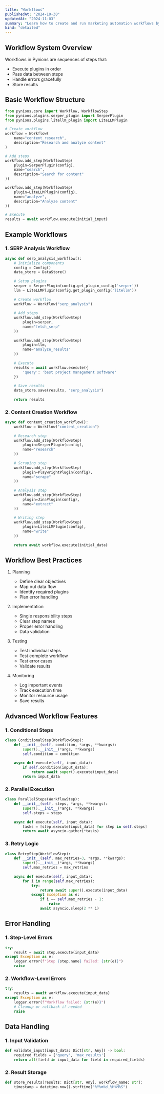 ```yaml
---
title: "Workflows"
publishedAt: "2024-10-30"
updatedAt: "2024-11-03"
summary: "Learn how to create and run marketing automation workflows by combining plugins into reusable sequences that execute locally on your machine."
kind: "detailed"
---
```


## Workflow System Overview

Workflows in Pynions are sequences of steps that:
- Execute plugins in order
- Pass data between steps
- Handle errors gracefully
- Store results

## Basic Workflow Structure

```python
from pynions.core import Workflow, WorkflowStep
from pynions.plugins.serper_plugin import SerperPlugin
from pynions.plugins.litellm_plugin import LiteLLMPlugin

# Create workflow
workflow = Workflow(
    name="content_research",
    description="Research and analyze content"
)

# Add steps
workflow.add_step(WorkflowStep(
    plugin=SerperPlugin(config),
    name="search",
    description="Search for content"
))

workflow.add_step(WorkflowStep(
    plugin=LiteLLMPlugin(config),
    name="analyze",
    description="Analyze content"
))

# Execute
results = await workflow.execute(initial_input)
```

## Example Workflows

### 1. SERP Analysis Workflow
```python
async def serp_analysis_workflow():
    # Initialize components
    config = Config()
    data_store = DataStore()
    
    # Setup plugins
    serper = SerperPlugin(config.get_plugin_config('serper'))
    llm = LiteLLMPlugin(config.get_plugin_config('litellm'))
    
    # Create workflow
    workflow = Workflow("serp_analysis")
    
    # Add steps
    workflow.add_step(WorkflowStep(
        plugin=serper,
        name="fetch_serp"
    ))
    
    workflow.add_step(WorkflowStep(
        plugin=llm,
        name="analyze_results"
    ))
    
    # Execute
    results = await workflow.execute({
        'query': 'best project management software'
    })
    
    # Save results
    data_store.save(results, "serp_analysis")
    
    return results
```

### 2. Content Creation Workflow
```python
async def content_creation_workflow():
    workflow = Workflow("content_creation")
    
    # Research step
    workflow.add_step(WorkflowStep(
        plugin=SerperPlugin(config),
        name="research"
    ))
    
    # Scraping step
    workflow.add_step(WorkflowStep(
        plugin=PlaywrightPlugin(config),
        name="scrape"
    ))
    
    # Analysis step
    workflow.add_step(WorkflowStep(
        plugin=JinaPlugin(config),
        name="extract"
    ))
    
    # Writing step
    workflow.add_step(WorkflowStep(
        plugin=LiteLLMPlugin(config),
        name="write"
    ))
    
    return await workflow.execute(initial_data)
```

## Workflow Best Practices

1. Planning
   - Define clear objectives
   - Map out data flow
   - Identify required plugins
   - Plan error handling

2. Implementation
   - Single responsibility steps
   - Clear step names
   - Proper error handling
   - Data validation

3. Testing
   - Test individual steps
   - Test complete workflow
   - Test error cases
   - Validate results

4. Monitoring
   - Log important events
   - Track execution time
   - Monitor resource usage
   - Save results

## Advanced Workflow Features

### 1. Conditional Steps
```python
class ConditionalStep(WorkflowStep):
    def __init__(self, condition, *args, **kwargs):
        super().__init__(*args, **kwargs)
        self.condition = condition
        
    async def execute(self, input_data):
        if self.condition(input_data):
            return await super().execute(input_data)
        return input_data
```

### 2. Parallel Execution
```python
class ParallelSteps(WorkflowStep):
    def __init__(self, steps, *args, **kwargs):
        super().__init__(*args, **kwargs)
        self.steps = steps
        
    async def execute(self, input_data):
        tasks = [step.execute(input_data) for step in self.steps]
        return await asyncio.gather(*tasks)
```

### 3. Retry Logic
```python
class RetryStep(WorkflowStep):
    def __init__(self, max_retries=3, *args, **kwargs):
        super().__init__(*args, **kwargs)
        self.max_retries = max_retries
        
    async def execute(self, input_data):
        for i in range(self.max_retries):
            try:
                return await super().execute(input_data)
            except Exception as e:
                if i == self.max_retries - 1:
                    raise
                await asyncio.sleep(2 ** i)
```

## Error Handling

### 1. Step-Level Errors
```python
try:
    result = await step.execute(input_data)
except Exception as e:
    logger.error(f"Step {step.name} failed: {str(e)}")
    raise
```

### 2. Workflow-Level Errors
```python
try:
    results = await workflow.execute(input_data)
except Exception as e:
    logger.error(f"Workflow failed: {str(e)}")
    # Cleanup or rollback if needed
    raise
```

## Data Handling

### 1. Input Validation
```python
def validate_input(input_data: Dict[str, Any]) -> bool:
    required_fields = ['query', 'max_results']
    return all(field in input_data for field in required_fields)
```

### 2. Result Storage
```python
def store_results(results: Dict[str, Any], workflow_name: str):
    timestamp = datetime.now().strftime("%Y%m%d_%H%M%S")
